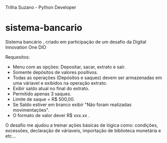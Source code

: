 Trilha Suzano - Python Developer
# sistema-bancario
Sistema bancário , criado em participação de um desafio da Digital Innovation One DIO

Requesitos:
- Menu com as opções: Depositar, sacar, extrato e sair.
- Somente depósitos de valores positivos.
- Todas as operações (Depósitos e saques) devem ser armazenadas em uma váriavel e exibidos na operação extrato.
- Exibir saldo atual no final do extrato.
- Permitido apenas 3 saques.
- Limite de saque = R$ 500,00.
- Se Saldo estiver em branco exibir "Não foram realizadas movimentações".
- O formato de valor dever R$ xxx.xx .

O desafio me ajudou a treinar ações básicas de lógica como: condições, excessões, declaração de váriaveis, importação de biblioteca monetária e etc...
